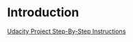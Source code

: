 # Introduction


[Udacity Project Step-By-Step Instructions](DeployingtheNeighborlyAppwithAzureFunctions.md)
